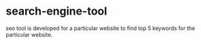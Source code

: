 # search-engine-tool
seo tool is developed for a particular website to find top 5 keywords for the particular website.
